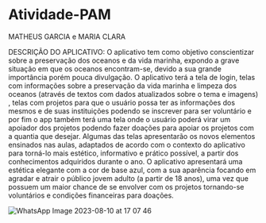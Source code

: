 # Atividade-PAM 

MATHEUS GARCIA e MARIA CLARA


DESCRIÇÃO DO APLICATIVO:
O aplicativo tem como objetivo conscientizar sobre a preservação dos oceanos e da vida marinha, expondo a grave situação em que os oceanos encontram-se, devido a sua grande importância porém pouca divulgação.
O aplicativo terá a tela de login, telas com informações sobre a preservação da vida marinha e limpeza dos oceanos (através de textos  com dados atualizados sobre o tema e imagens) , telas com projetos para que o usuário possa ter as informações dos mesmos e de suas instituições podendo  se inscrever para ser voluntário e por fim o app também terá uma tela onde o usuário poderá virar um apoiador dos projetos podendo fazer doações para apoiar os projetos com a quantia que desejar. 
Algumas das telas apresentarão os novos elementos ensinados nas aulas, adaptados de acordo com o contexto do aplicativo para torná-lo mais estético, informativo e prático possível, a partir dos conhecimentos adquiridos durante o ano. 
O aplicativo apresentará uma estética elegante com a cor de base azul, com a sua aparência focando em agradar e atrair o público jovem adulto (a partir de 18 anos), uma vez que possuem um maior chance de se envolver com os projetos tornando-se voluntários e condições financeiras para doações. 





![WhatsApp Image 2023-08-10 at 17 07 46](https://github.com/Matheus-Vict0r/Atividade-PAM/assets/127435388/2979ea80-5294-4c4b-94f1-77a0a2d4515f)










